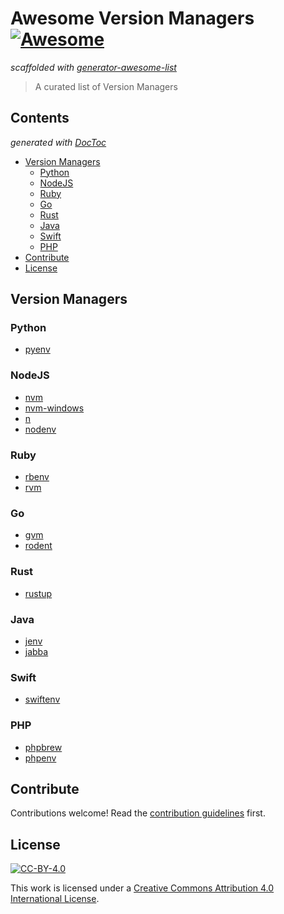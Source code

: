 # Awesome Version Managers [![Awesome](https://awesome.re/badge.svg)](https://awesome.re)

*scaffolded with [generator-awesome-list](https://github.com/dar5hak/generator-awesome-list)*

> A curated list of Version Managers

<!-- START doctoc generated TOC please keep comment here to allow auto update -->
<!-- DON'T EDIT THIS SECTION, INSTEAD RE-RUN doctoc TO UPDATE -->
## Contents

*generated with [DocToc](https://github.com/thlorenz/doctoc)*

- [Version Managers](#version-managers)
  - [Python](#python)
  - [NodeJS](#nodejs)
  - [Ruby](#ruby)
  - [Go](#go)
  - [Rust](#rust)
  - [Java](#java)
  - [Swift](#swift)
  - [PHP](#php)
- [Contribute](#contribute)
- [License](#license)

<!-- END doctoc generated TOC please keep comment here to allow auto update -->


## Version Managers

### Python

- [pyenv](https://github.com/pyenv/pyenv)

### NodeJS

- [nvm](https://github.com/nvm-sh/nvm)
- [nvm-windows](https://github.com/coreybutler/nvm-windows)
- [n](https://github.com/tj/n)
- [nodenv](https://github.com/nodenv/nodenv)

### Ruby

- [rbenv](https://github.com/rbenv/rbenv)
- [rvm](https://github.com/rvm/rvm)

### Go

- [gvm](https://github.com/moovweb/gvm)
- [rodent](https://github.com/alouche/rodent)

### Rust

- [rustup](https://github.com/rust-lang/rustup)

### Java

- [jenv](https://github.com/jenv/jenv)
- [jabba](https://github.com/shyiko/jabba)

### Swift

- [swiftenv](https://github.com/kylef/swiftenv)

### PHP

- [phpbrew](https://github.com/phpbrew/phpbrew)
- [phpenv](https://github.com/phpenv/phpenv)


## Contribute

Contributions welcome! Read the [contribution guidelines](contributing.md) first.


## License

[![CC-BY-4.0](https://i.creativecommons.org/l/by/4.0/88x31.png)](http://creativecommons.org/licenses/by/4.0/)

This work is licensed under a [Creative Commons Attribution 4.0 International License](http://creativecommons.org/licenses/by/4.0/).
